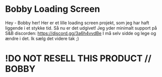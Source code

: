 # Bobby Loading Screen
Hey - Bobby her!
Her er et lille loading screen projekt, som jeg har haft liggende i et stykke tid. Så nu er det udgivet!
Jeg yder minimalt support på S&B discorden: https://discord.gg/3a6h4vvdBe
I må selv sidde og lege og ændre i det.
Ik sælg det videre tak ;)

# !DO NOT RESELL THIS PRODUCT // BOBBY
